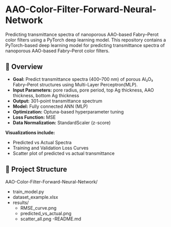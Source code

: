 # AAO-Color-Filter-Forward-Neural-Network
Predicting transmittance spectra of nanoporous AAO-based Fabry–Perot color filters using a PyTorch deep learning model.
This repository contains a PyTorch-based deep learning model for predicting transmittance spectra of nanoporous AAO-based Fabry–Perot color filters.

## 🔬 Overview
- **Goal:** Predict transmittance spectra (400–700 nm) of porous Al₂O₃ Fabry–Perot structures using Multi-Layer Perceptron(MLP).
- **Input Parameters:** pore radius, pore period, top Ag thickness, AAO thickness, bottom Ag thickness  
- **Output:** 301-point transmittance spectrum  
- **Model:** Fully connected ANN (MLP)
- **Optimization:** Optuna-based hyperparameter tuning  
- **Loss Function:** MSE  
- **Data Normalization:** StandardScaler (z-score)

**Visualizations include:**
- Predicted vs Actual Spectra  
- Training and Validation Loss Curves  
- Scatter plot of predicted vs actual transmittance  

## 📁 Project Structure
AAO-Color-Filter-Forward-Neural-Network/
- train_model.py
- dataset_example.xlsx
- results/
  - RMSE_curve.png
  - predicted_vs_actual.png
  - scatter_all.png
-README.md

